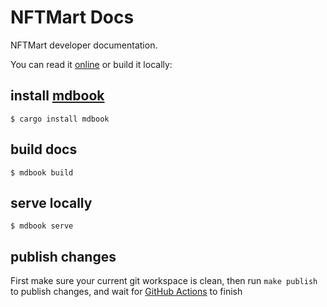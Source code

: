# NFTMart Docs

NFTMart developer documentation.

You can read it [online](https://nftt-studio.github.io/nftmart-docs/) or build
it locally:

## install [mdbook](https://rust-lang.github.io/mdBook/)

```
$ cargo install mdbook
```

## build docs

```
$ mdbook build
```

## serve locally

```
$ mdbook serve
```

## publish changes

First make sure your current git workspace is clean, then run `make publish` to
publish changes, and wait for
[GitHub Actions](https://github.com/NFTT-studio/nftmart-docs/actions/) to finish
